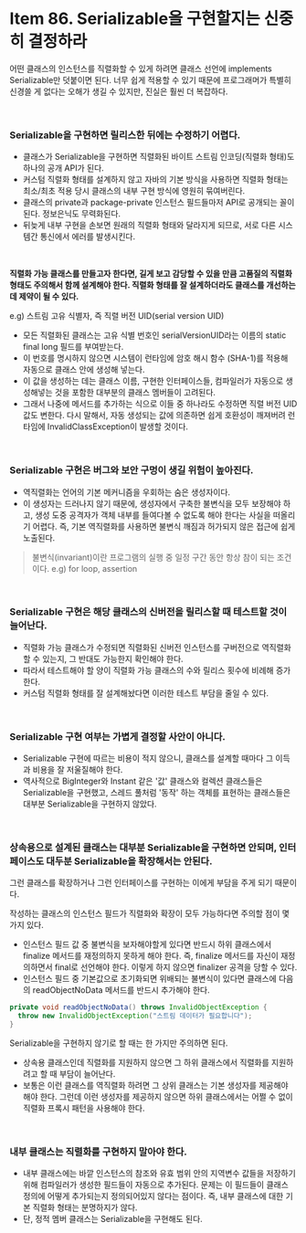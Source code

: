 # Item 86. Serializable을 구현할지는 신중히 결정하라

어떤 클래스의 인스턴스를 직렬화할 수 있게 하려면 클래스 선언에 implements Serializable만 덧붙이면 된다. 너무 쉽게 적용할 수 있기 때문에 프로그래머가 특별히 신경쓸 게 없다는 오해가 생길 수 있지만, 진실은 훨씬 더 복잡하다.

<br>

### Serializable을 구현하면 릴리스한 뒤에는 수정하기 어렵다.
- 클래스가 Serializable을 구현하면 직렬화된 바이트 스트림 인코딩(직렬화 형태)도 하나의 공개 API가 된다.
- 커스텀 직렬화 형태를 설계하지 않고 자바의 기본 방식을 사용하면 직렬화 형태는 최소/최초 적용 당시 클래스의 내부 구현 방식에 영원히 묶여버린다.
- 클래스의 private과 package-private 인스턴스 필드들마저 API로 공개되는 꼴이 된다. 정보은닉도 무력화된다.
- 뒤늦게 내부 구현을 손보면 원래의 직렬화 형태와 달라지게 되므로, 서로 다른 시스템간 통신에서 에러를 발생시킨다.

<br>

**직렬화 가능 클래스를 만들고자 한다면, 길게 보고 감당할 수 있을 만큼 고품질의 직렬화 형태도 주의해서 함께 설계해야 한다. 직렬화 형태를 잘 설계하더라도 클래스를 개선하는 데 제약이 될 수 있다.**

e.g) 스트림 고유 식별자, 즉 직렬 버전 UID(serial version UID)
- 모든 직렬화된 클래스는 고유 식별 번호인 serialVersionUID라는 이름의 static final long 필드를 부여받는다.
- 이 번호를 명시하지 않으면 시스템이 런타임에 암호 해시 함수 (SHA-1)를 적용해 자동으로 클래스 안에 생성해 넣는다.
- 이 값을 생성하는 데는 클래스 이름, 구현한 인터페이스들, 컴파일러가 자동으로 생성해넣는 것을 포함한 대부분의 클래스 멤버들이 고려된다.
- 그래서 나중에 메서드를 추가하는 식으로 이들 중 하나라도 수정하면 직렬 버전 UID 값도 변한다. 다시 말해서, 자동 생성되는 값에 의존하면 쉽게 호환성이 깨져버려 런타임에 InvalidClassException이 발생할 것이다.

<br>

### Serializable 구현은 버그와 보안 구멍이 생길 위험이 높아진다.
- 역직렬화는 언어의 기본 메커니즘을 우회하는 숨은 생성자이다.
- 이 생성자는 드러나지 않기 때문에, 생성자에서 구축한 불변식을 모두 보장해야 하고, 생성 도중 공격자가 객체 내부를 들여다볼 수 없도록 해야 한다는 사실을 떠올리기 어렵다. 즉, 기본 역직렬화를 사용하면 불변식 깨짐과 허가되지 않은 접근에 쉽게 노출된다.

> 불변식(invariant)이란 프로그램의 실행 중 일정 구간 동안 항상 참이 되는 조건이다. e.g) for loop, assertion

<br>

### Serializable 구현은 해당 클래스의 신버전을 릴리스할 때 테스트할 것이 늘어난다.
- 직렬화 가능 클래스가 수정되면 직렬화된 신버전 인스턴스를 구버전으로 역직렬화할 수 있는지, 그 반대도 가능한지 확인해야 한다.
- 따라서 테스트해야 할 양이 직렬화 가능 클래스의 수와 릴리스 횟수에 비례해 증가한다.
- 커스텀 직렬화 형태를 잘 설계해놨다면 이러한 테스트 부담을 줄일 수 있다.

<br>

### Serializable 구현 여부는 가볍게 결정할 사안이 아니다.
- Serializable 구현에 따르는 비용이 적지 않으니, 클래스를 설계할 때마다 그 이득과 비용을 잘 저울질해야 한다.
- 역사적으로 BigInteger와 Instant 같은 '값' 클래스와 컬렉션 클래스들은 Serializable을 구현했고, 스레드 풀처럼 '동작' 하는 객체를 표현하는 클래스들은 대부분 Serializable을 구현하지 않았다.

<br>

### 상속용으로 설계된 클래스는 대부분 Serializable을 구현하면 안되며, 인터페이스도 대두분 Serializable을 확장해서는 안된다.
그런 클래스를 확장하거나 그런 인터페이스를 구현하는 이에게 부담을 주게 되기 때문이다.  

작성하는 클래스의 인스턴스 필드가 직렬화와 확장이 모두 가능하다면 주의할 점이 몇 가지 있다.
- 인스턴스 필드 값 중 불변식을 보자해야할게 있다면 반드시 하위 클래스에서 finalize 메서드를 재정의하지 못하게 해야 한다. 즉, finalize 메서드를 자신이 재정의하면서 final로 선언해야 한다. 이렇게 하지 않으면 finalizer 공격을 당할 수 있다.
- 인스턴스 필드 중 기본값으로 초기화되면 위배되는 불변식이 있다면 클래스에 다음의 readObjectNoData 메서드를 반드시 추가해야 한다.

```java
private void readObjectNoData() throws InvalidObjectException {
  throw new InvalidObjectException("스트림 데이터가 필요합니다");
}
```
Serializable을 구현하지 않기로 할 때는 한 가지만 주의하면 된다.
- 상속용 클래스인데 직렬화를 지원하지 않으면 그 하위 클래스에서 직렬화를 지원하려고 할 때 부담이 늘어난다.
- 보통은 이런 클래스를 역직렬화 하려면 그 상위 클래스는 기본 생성자를 제공해야 해야 한다. 그런데 이런 생성자를 제공하지 않으면 하위 클래스에서는 어쩔 수 없이 직렬화 프록시 패턴을 사용해야 한다.

<br>

### 내부 클래스는 직렬화를 구현하지 말아야 한다.
- 내부 클래스에는 바깥 인스턴스의 참조와 유효 범위 안의 지역변수 값들을 저장하기 위해 컴파일러가 생성한 필드들이 자동으로 추가된다. 문제는 이 필드들이 클래스 정의에 어떻게 추가되는지 정의되어있지 않다는 점이다. 즉, 내부 클래스에 대한 기본 직렬화 형태는 분명하지가 않다.
- 단, 정적 멤버 클래스는 Serializable을 구현해도 된다.
